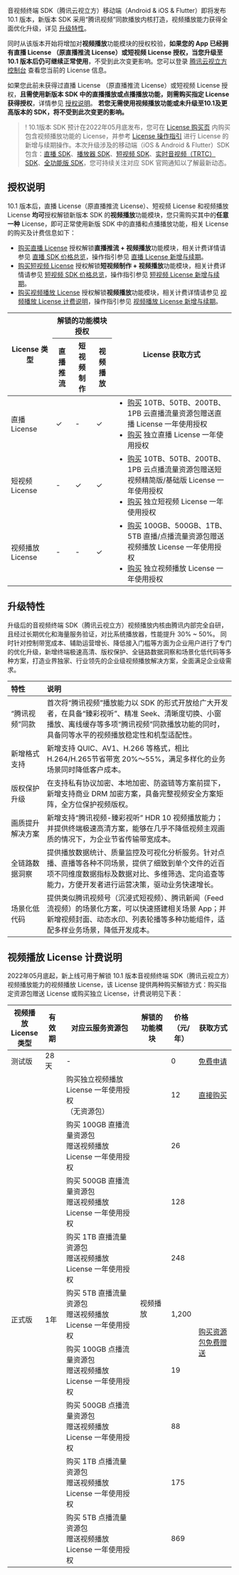 <style>.markdown-text-box table td, .markdown-text-box table th {text-align: center;}</style>

音视频终端 SDK（腾讯云视立方）移动端（Android & iOS & Flutter）即将发布 10.1 版本，新版本 SDK 采用“腾讯视频”同款播放内核打造，视频播放能力获得全面优化升级，详见 [升级特性](#up)。

同时从该版本开始将增加对**视频播放**功能模块的授权校验，**如果您的 App 已经拥有直播 License （原直播推流 License）或短视频 License 授权，当您升级至 10.1 版本后仍可继续正常使用**，不受到此次变更影响。您可以登录 [腾讯云视立方控制台](https://console.cloud.tencent.com/vcube) 查看您当前的 License 信息。

如果您此前未获得过直播 License （原直播推流 License）或短视频 License 授权，**且需使用新版本 SDK 中的直播播放或点播播放功能，则需购买指定 License 获得授权**，详情参见 [授权说明](#warrant)。
**若您无需使用视频播放功能或未升级至10.1及更高版本的 SDK，将不受到此次变更的影响。**

>! 10.1版本 SDK 预计在2022年05月底发布，您可在 [License 购买页](https://buy.cloud.tencent.com/vcube) 内购买包含视频播放功能的 License，并参考 [License 操作指引](https://cloud.tencent.com/document/product/1449/56981) 进行 License 的新增与续期操作。本次升级涉及的移动端（iOS & Android & Flutter）SDK 包含：[直播 SDK](https://cloud.tencent.com/document/product/454/74194)、[播放器 SDK](https://cloud.tencent.com/document/product/881/74199)、[短视频 SDK](https://cloud.tencent.com/document/product/584/74197)、[实时音视频（TRTC）SDK](https://cloud.tencent.com/document/product/647/74201)、[全功能版 SDK](https://cloud.tencent.com/document/product/1449/74203)，您可持续关注对应 SDK 官网通知以了解最新动态。

[](id:warrant)

## 授权说明

10.1 版本后，直播 License（原直播推流 License）、短视频 License 和视频播放 License **均可**授权解锁新版本 SDK 的**视频播放**功能模块，您只需购买其中的**任意一种** License，即可正常使用新版 SDK 中的直播和点播播放功能，相关 License 的购买及计费信息如下：


- [购买直播 License](https://buy.cloud.tencent.com/vcube?type=live&pkg-type=10tb) 授权解锁**直播推流 + 视频播放**功能模块，相关计费详情请参见 [直播 SDK 价格总览](https://cloud.tencent.com/document/product/454/8008#.E7.9B.B4.E6.92.AD-license.EF.BC.88.E5.8E.9F.E7.A7.BB.E5.8A.A8.E7.9B.B4.E6.92.AD.E5.9F.BA.E7.A1.80.E7.89.88-license.EF.BC.89)，操作指引参见 [直播 License 新增与续期](https://cloud.tencent.com/document/product/454/34750)。
- [购买短视频 License](https://buy.cloud.tencent.com/vcube?type=video&pkg-type=10tb) 授权解锁**短视频制作 + 视频播放**功能模块，相关计费详情请参见 [短视频 SDK 价格总览](https://cloud.tencent.com/document/product/584/9368)，操作指引参见 [短视频 License 新增与续期](https://cloud.tencent.com/document/product/584/54333)。
- [购买视频播放 License](https://buy.cloud.tencent.com/vcube) 授权解锁**视频播放**功能模块，相关计费详情请参见 [视频播放 License 计费说明](#play_price)，操作指引参见 [视频播放 License 新增与续期](https://cloud.tencent.com/document/product/881/74588)。

<table>
<thead>
<tr>
<th rowspan="2" width=20%>License 类型</th>
<th colspan="3">解锁的功能模块授权</th>
<th rowspan="2">License 获取方式</th>
</tr><tr>
<th>直播推流</th>
<th>短视频制作</th>
<th>视频播放</th>
</tr>
</thead>
<tbody>
<tr>
<td>直播 License</td>
<td>&#10003; </td>
<td>-</td>
<td>&#10003; </td>
<td style="text-align: left;"><ul style="margin:0">
<li><a href="https://buy.cloud.tencent.com/vcube?type=live&pkg-type=10TB">购买</a> 10TB、50TB、200TB、1PB 云直播流量资源包赠送直播 License 一年使用授权</li>
    <li><a href="https://buy.cloud.tencent.com/vcube?type=live&pkg-type=lic">购买</a> 独立直播 License 一年使用授权</li></ul></td>
</tr>
<tr>
<td>短视频 License</td>
<td>-</td>
<td>&#10003; </td>
<td>&#10003; </td>
<td style="text-align: left;"><ul style="margin:0">
<li><a href="https://buy.cloud.tencent.com/vcube?type=video&pkg-type=10TB">购买</a> 10TB、50TB、200TB、1PB 云点播流量资源包赠送短视频精简版/基础版 License 一年使用授权</li>
    <li><a href="https://buy.cloud.tencent.com/vcube?type=video&pkg-type=lic-lite">购买</a> 独立短视频 License 一年使用授权</li></ul></td>
</tr>
<tr>
<td>视频播放 License</td>
<td>-</td>
<td>-</td>
<td>&#10003; </td>
<td style="text-align: left;"><ul style="margin:0">
<li><a href="https://buy.cloud.tencent.com/vcube?type=live&pkg-type=100GB">购买</a> 100GB、500GB、1TB、5TB 直播/点播流量资源包赠送视频播放 License 一年使用授权</li>
    <li><a href="https://buy.cloud.tencent.com/vcube?type=player&pkg-type=lic">购买</a> 独立视频播放 License 一年使用授权</li></ul></td>
</tr>
</tbody></table>


[](id:up)
## 升级特性

升级后的音视频终端 SDK（腾讯云视立方）视频播放内核由腾讯内部完全自研，且经过长期优化和海量服务验证，对比系统播放器，性能提升 30% ~ 50%。 同时针对控制带宽成本、辅助运营增长、降低接入门槛等方面为企业用户进行了专门的优化升级，新增终端极速高清、版权保护、全链路数据洞察和场景化低代码等多种方案，打造业界独家、行业领先的企业级视频播放解决方案，全面满足企业级需求。  
<table>
<thead>
<tr>
<th width=16% style="text-align: left;">特性</th>
<th style="text-align: left;">说明</th>
</tr>
</thead>
<tbody><tr>
<td style="text-align: left;">“腾讯视频”同款</td>
<td style="text-align: left;">首次将“腾讯视频”播放能力以 SDK 的形式开放给广大开发者，在具备“臻彩视听”、精准 Seek、清晰度切换、小窗播放、离线缓存等多项“腾讯视频”同款播放功能的同时，具备同等水平的视频播放稳定性和机型适配性。</td>
</tr><tr>
<td style="text-align: left;">新增格式支持</td>
<td style="text-align: left;">新增支持 QUIC、AV1、H.266 等格式，相比 H.264/H.265节省带宽 20%～55%，满足多样化的业务场景同时降低客户成本。</td>
</tr><tr>
<td style="text-align: left;">版权保护升级</td>
<td style="text-align: left;">在支持私有协议加密、本地加密、防盗链等方案前提下，新增支持商业 DRM 加密方案，具备完整视频安全方案矩阵，全方位保护视频版权。</td>
</tr><tr>
<td style="text-align: left;">画质提升解决方案</td>
<td style="text-align: left;">新增支持“腾讯视频-臻彩视听” HDR 10 视频播放能力；并提供终端极速高清方案，能够在几乎不降低视频主观画质的情况下，为企业节省传输带宽成本。</td>
</tr><tr>
<td style="text-align: left;">全链路数据洞察</td>
<td style="text-align: left;">提供播放数据统计、质量监控及可视化分析服务。针对点播、直播等各种不同场景，提供了细致到单个文件的近百项不同维度数据指标及数据对比、多维筛选、定向追查等能力，方便开发者进行运营决策，驱动业务快速增长。</td>
</tr><tr>
<td style="text-align: left;">场景化低代码</td>
<td style="text-align: left;">提供类似腾讯视频号（沉浸式短视频）、腾讯新闻（Feed 流视频）的场景化方案，可以快速搭建相关场景 App；并新增视频封面、动态水印、列表轮播等多种功能组件，适配多样业务场景，降低开发成本。</td>
</tr>
</tbody></table>



[](id:play_price)
## 视频播放 License 计费说明

2022年05月底起，新上线可用于解锁 10.1 版本音视频终端 SDK（腾讯云视立方）视频播放能力的视频播放 License，该 License 提供两种购买解锁方式：购买指定资源包赠送 License 或购买独立 License，计费说明见下表：


<table>
<thead>
<tr>
<th width=15%>视频播放 License 类型</th>
<th>有效期</th>
<th>对应云服务资源包</th>
<th>解锁的功能模块</th>
<th width=10%>价格<br>（元/年）</th>
<th>获取方式</th>
</tr>
</thead>
<tbody><tr>
<td>测试版</td>
<td>28天</td>
<td>-</td>
<td rowspan=10>视频播放</td>
<td>0</td>
<td><a href="https://console.cloud.tencent.com/vcube">免费申请</a></td>
</tr>
<tr>
<td rowspan=9>正式版</td>
<td rowspan=9>1年</td>
<td>购买独立视频播放 License 一年使用授权<br>（无资源包）</td>
<td>12</td>
<td><a href="https://buy.cloud.tencent.com/vcube?type=player&pkg-type=lic">直接购买</a></td>
</tr>
<tr>
<td>购买 100GB 直播流量资源包<br>赠送视频播放 License 一年使用授权</td>
<td>26</td>
<td rowspan=8><a href="https://buy.cloud.tencent.com/vcube?type=live&pkg-type=100GB">购买资源包免费赠送</a></td>
</tr>
<tr>
<td>购买 500GB 直播流量资源包<br>赠送视频播放 License 一年使用授权</td>
<td>128</td>
</tr>
<tr>
<td>购买 1TB 直播流量资源包<br>赠送视频播放 License 一年使用授权</td>
<td>248</td>
</tr>
<tr>
<td>购买 5TB 直播流量资源包<br>赠送视频播放 License 一年使用授权</td>
<td>1,200</td>
</tr>
<tr>
<td>购买 100GB 点播流量资源包<br>赠送视频播放 License 一年使用授权</td>
<td>19</td>
</tr>
<tr>
<td>购买 500GB 点播流量资源包<br>赠送视频播放 License 一年使用授权</td>
<td>88</td>
</tr>
<tr>
<td>购买 1TB 点播流量资源包<br>赠送视频播放 License 一年使用授权</td>
<td>175</td>
</tr>
<tr>
<td>购买 5TB 点播流量资源包<br>赠送视频播放 License 一年使用授权</td>
<td>869</td>
</tr>
</tbody></table>








